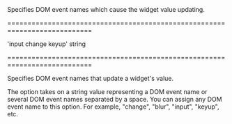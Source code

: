 <!--**
/*-------------------------------------------
    Auto-generated file. Do not modify.
-------------------------------------------

**-->
<!--d-->Specifies DOM event names which cause the widget value updating.<!--/d-->
===========================================================================
<!--default-->'input change keyup'<!--/default-->
<!--type-->string<!--/type-->
===========================================================================

<!--shortDescription-->
Specifies DOM event names that update a widget's value.
<!--/shortDescription-->

<!--fullDescription-->
The option takes on a string value representing a DOM event name or several DOM event names separated by a space. You can assign any DOM event name to this option. For example, "change", "blur", "input", "keyup", etc.


<!--/fullDescription-->